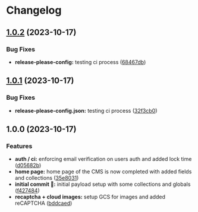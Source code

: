 # Changelog

## [1.0.2](https://github.com/itmayziii/itmayziii-api/compare/itmayziii-api-v1.0.1...itmayziii-api-v1.0.2) (2023-10-17)


### Bug Fixes

* **release-please-config:** testing ci process ([68467db](https://github.com/itmayziii/itmayziii-api/commit/68467dbf081a322b18fb086c2c3427c100dd8693))

## [1.0.1](https://github.com/itmayziii/itmayziii-api/compare/itmayziii-api-v1.0.0...itmayziii-api-v1.0.1) (2023-10-17)


### Bug Fixes

* **release-please-config.json:** testing ci process ([32f3cb0](https://github.com/itmayziii/itmayziii-api/commit/32f3cb0f2b60166ce07bc7d46d99c2d54024a059))

## 1.0.0 (2023-10-17)


### Features

* **auth / ci:** enforcing email verification on users auth and added lock time ([d05682b](https://github.com/itmayziii/itmayziii-api/commit/d05682b36647d060ae06c3d8a77244abcc9ec5d1))
* **home page:** home page of the CMS is now completed with added fields and collections ([35e8031](https://github.com/itmayziii/itmayziii-api/commit/35e803120f6eae874da9ce47aa4714df27e4db94))
* **initial commit :rocket::** initial payload setup with some collections and globals ([f427484](https://github.com/itmayziii/itmayziii-api/commit/f42748486eec238e8042056472d5375f78a81283))
* **recaptcha + cloud images:** setup GCS for images and added reCAPTCHA ([bddcaed](https://github.com/itmayziii/itmayziii-api/commit/bddcaedd8b1bb4e726a688c000735f68d948254c))

